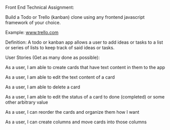 Front End Technical Assignment:
 
Build a Todo or Trello (kanban) clone using any frontend javascript framework of your choice.
 
Example: www.trello.com
 
Definition: A todo or kanban app allows a user to add ideas or tasks to a list or series of lists to keep track of said ideas or tasks.
 
User Stories (Get as many done as possible):
 
As a user, I am able to create cards that have text content in them to the app
 
As a user, I am able to edit the text content of a card
 
As a user, I am able to delete a card
 
As a user, I am able to edit the status of a card to done (completed) or some other arbitrary value
 
As a user, I can reorder the cards and organize them how I want
 
As a user, I can create columns and move cards into those columns